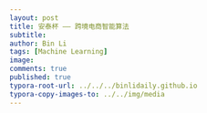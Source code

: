 ```yaml
---
layout: post
title: 安泰杯 —— 跨境电商智能算法
subtitle:
author: Bin Li
tags: [Machine Learning]
image: 
comments: true
published: true
typora-root-url: ../../../binlidaily.github.io
typora-copy-images-to: ../../img/media
---
```


